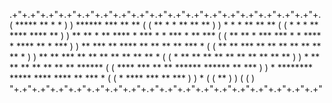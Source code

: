  .+"+.+"+.+"+.+"+.+"+.+"+.+"+.+"+.+"+.+"+.+"+.+"+.+"+.+"+.+"+.+"+.+"+. 
(         ***** **     *                                *             )
 )     ******  ***   **                               **             ( 
(     **   *  * **   **                               **              )
 )   *    *  *  **   **                               **             ( 
(        *  *   *    **            ****       ****    **              )
 )      ** **  *     ** ****      * ***  *   * ***  * **  ***        ( 
(       ** ** *      *** ***  *  *   ****   *   ****  ** * ***        )
 )      ** ***       **   ****  **    **   **    **   ***   *        ( 
(       ** ** ***    **    **   **    **   **    **   **   *          )
 )      ** **   ***  **    **   **    **   **    **   **  *          ( 
(       *  **     ** **    **   **    **   **    **   ** **           )
 )         *      ** **    **   **    **   **    **   ******         ( 
(      ****     ***  **    **    ******     ******    **  ***         )
 )    *  ********     *****       ****       ****     **   *** *     ( 
(    *     ****        ***                             **   ***       )
 )   *                                                               ( 
(     **                                                              )
 )                                                                   ( 
(                                                                     )
 "+.+"+.+"+.+"+.+"+.+"+.+"+.+"+.+"+.+"+.+"+.+"+.+"+.+"+.+"+.+"+.+"+.+" 
